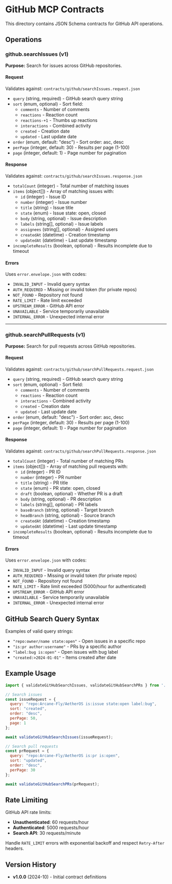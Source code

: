 # GitHub MCP Contracts

This directory contains JSON Schema contracts for GitHub API operations.

## Operations

### github.searchIssues (v1)
**Purpose:** Search for issues across GitHub repositories.

#### Request
Validates against: `contracts/github/searchIssues.request.json`

- `query` (string, required) - GitHub search query string
- `sort` (enum, optional) - Sort field:
  - `comments` - Number of comments
  - `reactions` - Reaction count
  - `reactions-+1` - Thumbs up reactions
  - `interactions` - Combined activity
  - `created` - Creation date
  - `updated` - Last update date
- `order` (enum, default: "desc") - Sort order: asc, desc
- `perPage` (integer, default: 30) - Results per page (1-100)
- `page` (integer, default: 1) - Page number for pagination

#### Response
Validates against: `contracts/github/searchIssues.response.json`

- `totalCount` (integer) - Total number of matching issues
- `items` (object[]) - Array of matching issues with:
  - `id` (integer) - Issue ID
  - `number` (integer) - Issue number
  - `title` (string) - Issue title
  - `state` (enum) - Issue state: open, closed
  - `body` (string, optional) - Issue description
  - `labels` (string[], optional) - Issue labels
  - `assignees` (string[], optional) - Assigned users
  - `createdAt` (datetime) - Creation timestamp
  - `updatedAt` (datetime) - Last update timestamp
- `incompleteResults` (boolean, optional) - Results incomplete due to timeout

#### Errors
Uses `error.envelope.json` with codes:
- `INVALID_INPUT` - Invalid query syntax
- `AUTH_REQUIRED` - Missing or invalid token (for private repos)
- `NOT_FOUND` - Repository not found
- `RATE_LIMIT` - Rate limit exceeded
- `UPSTREAM_ERROR` - GitHub API error
- `UNAVAILABLE` - Service temporarily unavailable
- `INTERNAL_ERROR` - Unexpected internal error

---

### github.searchPullRequests (v1)
**Purpose:** Search for pull requests across GitHub repositories.

#### Request
Validates against: `contracts/github/searchPullRequests.request.json`

- `query` (string, required) - GitHub search query string
- `sort` (enum, optional) - Sort field:
  - `comments` - Number of comments
  - `reactions` - Reaction count
  - `interactions` - Combined activity
  - `created` - Creation date
  - `updated` - Last update date
- `order` (enum, default: "desc") - Sort order: asc, desc
- `perPage` (integer, default: 30) - Results per page (1-100)
- `page` (integer, default: 1) - Page number for pagination

#### Response
Validates against: `contracts/github/searchPullRequests.response.json`

- `totalCount` (integer) - Total number of matching PRs
- `items` (object[]) - Array of matching pull requests with:
  - `id` (integer) - PR ID
  - `number` (integer) - PR number
  - `title` (string) - PR title
  - `state` (enum) - PR state: open, closed
  - `draft` (boolean, optional) - Whether PR is a draft
  - `body` (string, optional) - PR description
  - `labels` (string[], optional) - PR labels
  - `baseBranch` (string, optional) - Target branch
  - `headBranch` (string, optional) - Source branch
  - `createdAt` (datetime) - Creation timestamp
  - `updatedAt` (datetime) - Last update timestamp
- `incompleteResults` (boolean, optional) - Results incomplete due to timeout

#### Errors
Uses `error.envelope.json` with codes:
- `INVALID_INPUT` - Invalid query syntax
- `AUTH_REQUIRED` - Missing or invalid token (for private repos)
- `NOT_FOUND` - Repository not found
- `RATE_LIMIT` - Rate limit exceeded (5000/hour for authenticated)
- `UPSTREAM_ERROR` - GitHub API error
- `UNAVAILABLE` - Service temporarily unavailable
- `INTERNAL_ERROR` - Unexpected internal error

## GitHub Search Query Syntax

Examples of valid query strings:
- `"repo:owner/name state:open"` - Open issues in a specific repo
- `"is:pr author:username"` - PRs by a specific author
- `"label:bug is:open"` - Open issues with bug label
- `"created:>2024-01-01"` - Items created after date

## Example Usage

```javascript
import { validateGitHubSearchIssues, validateGitHubSearchPRs } from '../validators/github';

// Search issues
const issueRequest = {
  query: "repo:Arcane-Fly/AetherOS is:issue state:open label:bug",
  sort: "created",
  order: "desc",
  perPage: 50,
  page: 1
};

await validateGitHubSearchIssues(issueRequest);

// Search pull requests
const prRequest = {
  query: "repo:Arcane-Fly/AetherOS is:pr is:open",
  sort: "updated",
  order: "desc",
  perPage: 30
};

await validateGitHubSearchPRs(prRequest);
```

## Rate Limiting

GitHub API rate limits:
- **Unauthenticated**: 60 requests/hour
- **Authenticated**: 5000 requests/hour
- **Search API**: 30 requests/minute

Handle `RATE_LIMIT` errors with exponential backoff and respect `Retry-After` headers.

## Version History

- **v1.0.0** (2024-10) - Initial contract definitions
